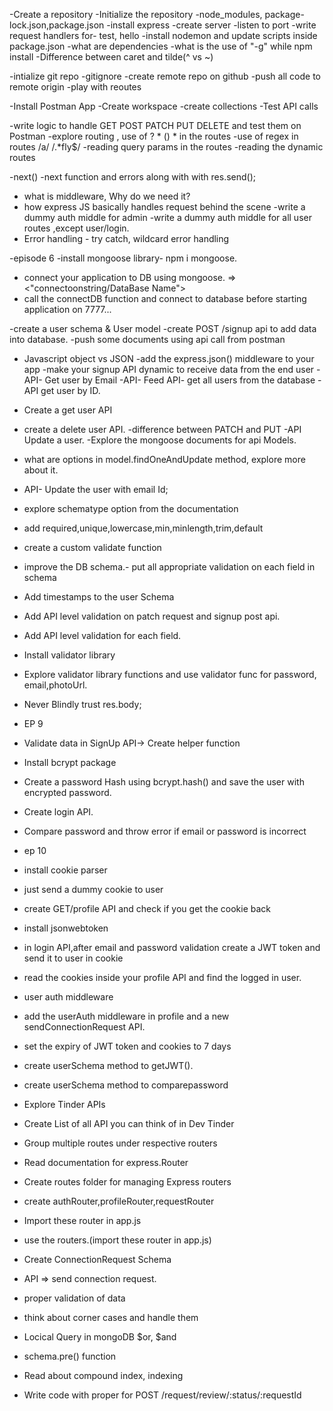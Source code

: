 -Create a repository
-Initialize the repository
-node_modules, package-lock.json,package.json
-install express
-create server
-listen to port
-write request handlers for- test, hello
-install nodemon and update scripts inside package.json
-what are dependencies
-what is the use of "-g" while npm install
-Difference between caret and tilde(^ vs ~)


-intialize git repo
-gitignore
-create remote repo on github
-push all code to remote origin
-play with reoutes 

-Install Postman App
-Create workspace 
-create collections
-Test API calls

-write logic to handle GET POST PATCH PUT DELETE and test them on Postman
-explore routing , use of ? * () * in the routes
-use of regex in routes /a/  /.*fly$/
-reading query params in the routes
-reading the dynamic routes


-next()
-next function and errors along with with res.send();
- what is middleware, Why do we need it?
- how express JS basically handles request behind the scene
-write a dummy auth middle for admin
-write a dummy auth middle for all user routes ,except user/login.
- Error handling - try catch, wildcard error handling


-episode 6
-install mongoose library- npm i mongoose.
- connect your application to DB using mongoose. => <"connectoonstring/DataBase Name">
- call the connectDB function and connect to database before starting application on 7777...

-create a user schema & User model
-create POST /signup api to add data into database.
-push some documents using api call from postman


- Javascript object vs JSON
-add the express.json() middleware to your app
-make your signup API dynamic to receive data from the end user
-API- Get user by Email
-API- Feed API- get all users from the database
-API get user by ID.
- Create a get user API
- create a delete user API.
-difference between PATCH and PUT
-API Update a user.
-Explore the mongoose documents for api Models.
- what are options in model.findOneAndUpdate method, explore more about it.
- API- Update the user with email Id;



- explore schematype option from the documentation
- add required,unique,lowercase,min,minlength,trim,default
- create a custom validate function
- improve the DB schema.- put all appropriate validation on each field in schema
- Add timestamps to the user Schema
- Add API level validation on patch request and signup post api.
- Add API level validation for each field.
- Install validator library
- Explore validator library functions and use validator func for password, email,photoUrl.
- Never Blindly trust res.body;



- EP 9
- Validate data in SignUp API-> Create helper function
- Install bcrypt package
- Create a password Hash using bcrypt.hash() and save the user with encrypted password.
- Create login API.
- Compare password and throw error if email or password is incorrect


- ep 10
- install cookie parser
- just send a dummy cookie to user
- create GET/profile API and check if you get the cookie back
- install jsonwebtoken
- in login API,after email and password validation create a JWT token and send it to user in cookie
- read the cookies inside your profile API and find the logged in user.
- user auth middleware
- add the userAuth middleware in  profile and a new sendConnectionRequest API.
- set the expiry of JWT token and cookies to 7 days
- create userSchema method to getJWT().
- create userSchema method to comparepassword

- Explore Tinder APIs
- Create List of all API you can think of in Dev Tinder
- Group multiple routes under respective routers
- Read documentation for express.Router
- Create routes folder for managing Express routers
- create authRouter,profileRouter,requestRouter
- Import these router in app.js
- use the routers.(import these router in app.js)


- Create ConnectionRequest Schema
- API => send connection request.
- proper validation of data
- think about corner cases and handle them
- Locical Query in mongoDB $or, $and
- schema.pre() function
- Read about compound index, indexing


- Write code with proper for POST /request/review/:status/:requestId